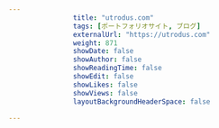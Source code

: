 ```yaml
---
                title: "utrodus.com"
                tags: [ポートフォリオサイト, ブログ]
                externalUrl: "https://utrodus.com"
                weight: 871
                showDate: false
                showAuthor: false
                showReadingTime: false
                showEdit: false
                showLikes: false
                showViews: false
                layoutBackgroundHeaderSpace: false
                
---
```


